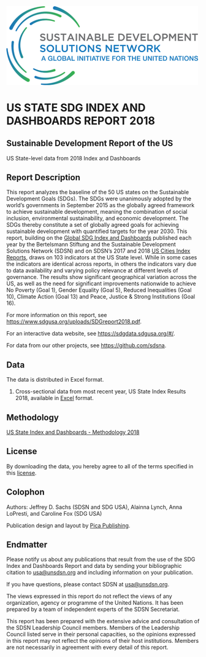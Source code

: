<img src="https://github.com/sdsna/2018GlobalIndex/blob/master/SDSN_logo.jpg" width="500" alt="SDSN Logo">

# US STATE SDG INDEX AND DASHBOARDS REPORT 2018  
## Sustainable Development Report of the US 
US State-level data from 2018 Index and Dashboards

## Report Description
This report analyzes the baseline of the 50 US states on the Sustainable Development Goals (SDGs). The SDGs were unanimously adopted by the world’s governments in September 2015 as the globally agreed framework to achieve sustainable development, meaning the combination of social inclusion, environmental sustainability, and economic development. The SDGs thereby constitute a set of globally agreed goals for achieving sustainable development with quantified targets for the year 2030. This report, building on the [Global SDG Index and Dashboards](https://github.com/sdsna/2019GlobalIndex) published each year by the Bertelsmann Stiftung and the Sustainable Development Solutions Network (SDSN) and on SDSN’s 2017 and 2018 [US Cities Index Reports](https://github.com/sdsna/2018USCitiesIndex), draws on 103 indicators at the US State level. While in some cases the indicators are identical across reports, in others the indicators vary due to data availability and varying policy relevance at different levels of governance. The results show significant geographical variation across the US, as well as the need for significant improvements nationwide to achieve No Poverty (Goal 1), Gender Equality (Goal 5), Reduced Inequalities (Goal 10), Climate Action (Goal 13) and Peace, Justice & Strong Institutions (Goal 16). 

For more information on this report, see https://www.sdgusa.org/uploads/SDGreport2018.pdf.

For an interactive data website, see https://sdgdata.sdgusa.org/#/.

For data from our other projects, see https://github.com/sdsna.

## Data

The data is distributed in Excel format.

1. Cross-sectional data from most recent year, US State Index Results 2018, available in [Excel](https://github.com/sdsna/2018USStateIndex/blob/master/2018USStateIndexResults.xlsx) format.

## Methodology

[US State Index and Dashboards - Methodology 2018](https://github.com/sdsna/2018USStateIndex/blob/master/2018USStateIndexMethodology.pdf)

## License

By downloading the data, you hereby agree to all of the terms specified in this [license](https://github.com/sdsna).

## Colophon
Authors: Jeffrey D. Sachs (SDSN and SDG USA), Alainna Lynch, Anna LoPresti, and Caroline Fox (SDG USA)

Publication design and layout by [Pica Publishing](http://www.pica-publishing.com/).

## Endmatter

Please notify us about any publications that result from the use of the SDG Index and Dashboards Report and data by sending your bibliographic citation to usa@unsdsn.org and including information on your publication.

If you have questions, please contact SDSN at <usa@unsdsn.org>.

The views expressed in this report do not reflect the views of any organization, agency or programme of the United Nations. It has been prepared by a team of independent experts of the SDSN Secretariat.

This report has been prepared with the extensive advice and consultation of the SDSN Leadership Council members. Members of the Leadership Council listed serve in their personal capacities, so the opinions expressed in this report may not reflect the opinions of their host institutions. Members are not necessarily in agreement with every detail of this report.

